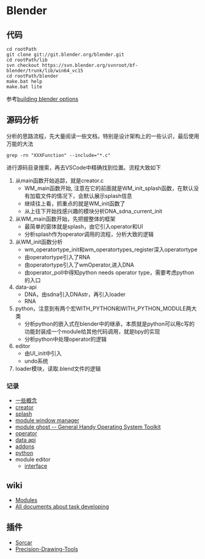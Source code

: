 # Blender

## 代码

```shell
cd rootPath
git clone git://git.blender.org/blender.git 
cd rootPath/lib 
svn checkout https://svn.blender.org/svnroot/bf-blender/trunk/lib/win64_vc15
cd rootPath/blender 
make.bat help 
make.bat lite 
```
参考[building blender options](https://wiki.blender.org/wiki/Building_Blender/Options)

## 源码分析

分析的思路流程，先大量阅读一些文档，特别是设计架构上的一些认识，最后使用万能的大法
```shell
grep -rn "XXXFunction" --include="*.c"
```
进行源码目录搜索，再去VSCode中精确找到位置。流程大致如下

1. 从main函数开始追踪，就是creator.c
    - WM_main函数开始, 注意在它的前面就是WM_init_splash函数，在默认没有加载文件的情况下，会默认展示splash信息
    - 继续往上看，抓重点的就是WM_init函数了
    - 从上往下开始找感兴趣的模块分析DNA_sdna_current_init
2. 从WM_main函数开始，先把握整体的框架
	- 最简单的窗体就是splash，由它引入operator和UI
    - 分析splash作为operator调用的流程，分析大致的逻辑
3. 从WM_init函数分析
    - wm_operatortype_init和wm_operatortypes_register深入operatortype
    - 由operatortype引入了RNA
    - 由operatortype引入了wmOperator,进入DNA
    - 由operator_poll中得知python needs operator type，需要考虑python的入口
4. data-api
    - DNA，由sdna引入DNAstr，再引入loader
    - RNA
5. python，注意到有两个宏WITH_PYTHON和WITH_PYTHON_MODULE两大类
    - 分析python的嵌入式在blender中的继承，本质就是python可以用c写的功能封装成一个module给其他代码调用，就是bpy的实现
    - 分析python中处理operator的逻辑
6. editor
    - 由UI_init中引入
    - undo系统
7. loader模块，读取.blend文件的逻辑

### 记录

- [一些概念](./blender.md)
- [creator](./creator.md)
- [splash](./splash.md)
- [module window manager](./windowmanager.md)
- [module ghost -- General Handy Operating System Toolkit](./ghost.md)
- [operator](./operator.md)
- [data api](./data_api.md)
- [addons](./addon.md)
- [python](./python.md)
- module editor
    - [interface](./editors/interface.md)

## wiki

- [Modules](https://wiki.blender.org/wiki/Modules)
- [All documents about task developing](https://developer.blender.org/search/)

## 插件

- [Sorcar](https://github.com/aachman98/Sorcar)
- [Precision-Drawing-Tools](https://github.com/Clockmender/Precision-Drawing-Tools)